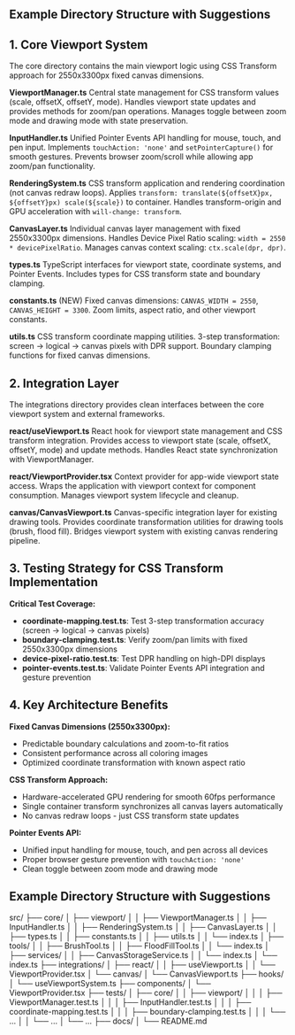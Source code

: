 ## Example Directory Structure with Suggestions

## 1. Core Viewport System
The core directory contains the main viewport logic using CSS Transform approach for 2550x3300px fixed canvas dimensions.

**ViewportManager.ts**
Central state management for CSS transform values (scale, offsetX, offsetY, mode).
Handles viewport state updates and provides methods for zoom/pan operations.
Manages toggle between zoom mode and drawing mode with state preservation.

**InputHandler.ts**
Unified Pointer Events API handling for mouse, touch, and pen input.
Implements `touchAction: 'none'` and `setPointerCapture()` for smooth gestures.
Prevents browser zoom/scroll while allowing app zoom/pan functionality.

**RenderingSystem.ts**
CSS transform application and rendering coordination (not canvas redraw loops).
Applies `transform: translate(${offsetX}px, ${offsetY}px) scale(${scale})` to container.
Handles transform-origin and GPU acceleration with `will-change: transform`.

**CanvasLayer.ts**
Individual canvas layer management with fixed 2550x3300px dimensions.
Handles Device Pixel Ratio scaling: `width = 2550 * devicePixelRatio`.
Manages canvas context scaling: `ctx.scale(dpr, dpr)`.

**types.ts**
TypeScript interfaces for viewport state, coordinate systems, and Pointer Events.
Includes types for CSS transform state and boundary clamping.

**constants.ts** (NEW)
Fixed canvas dimensions: `CANVAS_WIDTH = 2550`, `CANVAS_HEIGHT = 3300`.
Zoom limits, aspect ratio, and other viewport constants.

**utils.ts**
CSS transform coordinate mapping utilities.
3-step transformation: screen → logical → canvas pixels with DPR support.
Boundary clamping functions for fixed canvas dimensions.
## 2. Integration Layer
The integrations directory provides clean interfaces between the core viewport system and external frameworks.

**react/useViewport.ts**
React hook for viewport state management and CSS transform integration.
Provides access to viewport state (scale, offsetX, offsetY, mode) and update methods.
Handles React state synchronization with ViewportManager.

**react/ViewportProvider.tsx** 
Context provider for app-wide viewport state access.
Wraps the application with viewport context for component consumption.
Manages viewport system lifecycle and cleanup.

**canvas/CanvasViewport.ts**
Canvas-specific integration layer for existing drawing tools.
Provides coordinate transformation utilities for drawing tools (brush, flood fill).
Bridges viewport system with existing canvas rendering pipeline.
## 3. Testing Strategy for CSS Transform Implementation
**Critical Test Coverage:**
- **coordinate-mapping.test.ts**: Test 3-step transformation accuracy (screen → logical → canvas pixels)
- **boundary-clamping.test.ts**: Verify zoom/pan limits with fixed 2550x3300px dimensions  
- **device-pixel-ratio.test.ts**: Test DPR handling on high-DPI displays
- **pointer-events.test.ts**: Validate Pointer Events API integration and gesture prevention

## 4. Key Architecture Benefits
**Fixed Canvas Dimensions (2550x3300px):**
- Predictable boundary calculations and zoom-to-fit ratios
- Consistent performance across all coloring images
- Optimized coordinate transformation with known aspect ratio

**CSS Transform Approach:**
- Hardware-accelerated GPU rendering for smooth 60fps performance
- Single container transform synchronizes all canvas layers automatically
- No canvas redraw loops - just CSS transform state updates

**Pointer Events API:**
- Unified input handling for mouse, touch, and pen across all devices
- Proper browser gesture prevention with `touchAction: 'none'`
- Clean toggle between zoom mode and drawing mode

## Example Directory Structure with Suggestions

src/
  ├── core/
  │   ├── viewport/
  │   │   ├── ViewportManager.ts
  │   │   ├── InputHandler.ts
  │   │   ├── RenderingSystem.ts
  │   │   ├── CanvasLayer.ts
  │   │   ├── types.ts
  │   │   ├── constants.ts
  │   │   ├── utils.ts
  │   │   └── index.ts
  │   ├── tools/
  │   │   ├── BrushTool.ts
  │   │   ├── FloodFillTool.ts
  │   │   └── index.ts
  │   ├── services/
  │   │   ├── CanvasStorageService.ts
  │   │   └── index.ts
  │   └── index.ts
  ├── integrations/
  │   ├── react/
  │   │   ├── useViewport.ts
  │   │   └── ViewportProvider.tsx
  │   └── canvas/
  │       └── CanvasViewport.ts
  ├── hooks/
  │   └── useViewportSystem.ts
  ├── components/
  │   └── ViewportProvider.tsx
  ├── tests/
  │   ├── core/
  │   │   ├── viewport/
  │   │   │   ├── ViewportManager.test.ts
  │   │   │   ├── InputHandler.test.ts
  │   │   │   ├── coordinate-mapping.test.ts
  │   │   │   ├── boundary-clamping.test.ts
  │   │   │   └── ...
  │   │   └── ...
  │   └── ...
  ├── docs/
  │   └── README.md